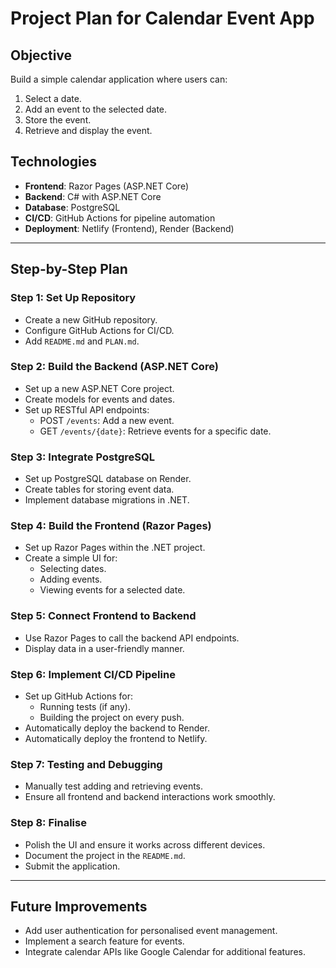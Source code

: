# Project Plan for Calendar Event App

## Objective
Build a simple calendar application where users can:
1. Select a date.
2. Add an event to the selected date.
3. Store the event.
4. Retrieve and display the event.

## Technologies
- **Frontend**: Razor Pages (ASP.NET Core)
- **Backend**: C# with ASP.NET Core
- **Database**: PostgreSQL
- **CI/CD**: GitHub Actions for pipeline automation
- **Deployment**: Netlify (Frontend), Render (Backend)

---

## Step-by-Step Plan

### Step 1: Set Up Repository
- Create a new GitHub repository.
- Configure GitHub Actions for CI/CD.
- Add `README.md` and `PLAN.md`.

### Step 2: Build the Backend (ASP.NET Core)
- Set up a new ASP.NET Core project.
- Create models for events and dates.
- Set up RESTful API endpoints:
  - POST `/events`: Add a new event.
  - GET `/events/{date}`: Retrieve events for a specific date.
  
### Step 3: Integrate PostgreSQL
- Set up PostgreSQL database on Render.
- Create tables for storing event data.
- Implement database migrations in .NET.

### Step 4: Build the Frontend (Razor Pages)
- Set up Razor Pages within the .NET project.
- Create a simple UI for:
  - Selecting dates.
  - Adding events.
  - Viewing events for a selected date.

### Step 5: Connect Frontend to Backend
- Use Razor Pages to call the backend API endpoints.
- Display data in a user-friendly manner.

### Step 6: Implement CI/CD Pipeline
- Set up GitHub Actions for:
  - Running tests (if any).
  - Building the project on every push.
- Automatically deploy the backend to Render.
- Automatically deploy the frontend to Netlify.

### Step 7: Testing and Debugging
- Manually test adding and retrieving events.
- Ensure all frontend and backend interactions work smoothly.

### Step 8: Finalise
- Polish the UI and ensure it works across different devices.
- Document the project in the `README.md`.
- Submit the application.

---

## Future Improvements
- Add user authentication for personalised event management.
- Implement a search feature for events.
- Integrate calendar APIs like Google Calendar for additional features.

